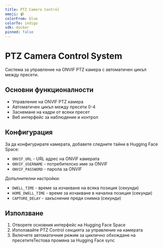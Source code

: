 ```yaml
---
title: PTZ Camera Control
emoji: 📹
colorFrom: blue
colorTo: indigo
sdk: docker
pinned: false
---
```


# PTZ Camera Control System

Система за управление на ONVIF PTZ камера с автоматичен цикъл между пресети.

## Основни функционалности

- Управление на ONVIF PTZ камера
- Автоматичен цикъл между пресети 0-4
- Заснемане на кадри от всеки пресет
- Веб интерфейс за наблюдение и контрол

## Конфигурация

За да конфигурирате камерата, добавете следните тайни в Hugging Face Space:

- `ONVIF_URL` - URL адрес на ONVIF камерата
- `ONVIF_USERNAME` - потребителско име за ONVIF
- `ONVIF_PASSWORD` - парола за ONVIF

Допълнителни настройки:
- `DWELL_TIME` - време за изчакване на всяка позиция (секунди)
- `HOME_DWELL_TIME` - време за изчакване в начална позиция (секунди)
- `CAPTURE_DELAY` - закъснение преди снимка (секунди)

## Използване

1. Отворете основния интерфейс на Hugging Face Space
2. Използвайте PTZ Control секцията за управление на камерата
3. Включете автоматичния режим за циклично обхождане на пресетитеТестова промяна за Hugging Face sync


